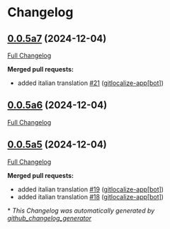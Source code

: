 # Changelog

## [0.0.5a7](https://github.com/OpenVoiceOS/ovos-color-parser/tree/0.0.5a7) (2024-12-04)

[Full Changelog](https://github.com/OpenVoiceOS/ovos-color-parser/compare/0.0.5a6...0.0.5a7)

**Merged pull requests:**

- added italian translation [\#21](https://github.com/OpenVoiceOS/ovos-color-parser/pull/21) ([gitlocalize-app[bot]](https://github.com/apps/gitlocalize-app))

## [0.0.5a6](https://github.com/OpenVoiceOS/ovos-color-parser/tree/0.0.5a6) (2024-12-04)

[Full Changelog](https://github.com/OpenVoiceOS/ovos-color-parser/compare/0.0.5a5...0.0.5a6)

## [0.0.5a5](https://github.com/OpenVoiceOS/ovos-color-parser/tree/0.0.5a5) (2024-12-04)

[Full Changelog](https://github.com/OpenVoiceOS/ovos-color-parser/compare/0.0.6...0.0.5a5)

**Merged pull requests:**

- added italian translation [\#19](https://github.com/OpenVoiceOS/ovos-color-parser/pull/19) ([gitlocalize-app[bot]](https://github.com/apps/gitlocalize-app))
- added italian translation [\#18](https://github.com/OpenVoiceOS/ovos-color-parser/pull/18) ([gitlocalize-app[bot]](https://github.com/apps/gitlocalize-app))



\* *This Changelog was automatically generated by [github_changelog_generator](https://github.com/github-changelog-generator/github-changelog-generator)*
